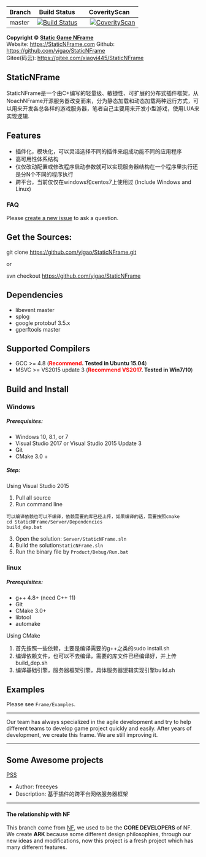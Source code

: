 | Branch | Build Status | CoverityScan |
| - | - | - |
| master | [![Build Status](https://travis-ci.org/yigao/StaticNFrame.svg?branch=master)](https://travis-ci.org/yigao/StaticNFrame) |      [![CoverityScan](https://scan.coverity.com/projects/15695/badge.svg)](https://scan.coverity.com/projects/yigao-staticnframe) |

**Copyright © [Static Game NFrame](https://StaticNFrame.com "Static Game NFrame")**    
Website: https://StaticNFrame.com
Github: https://github.com/yigao/StaticNFrame  
Gitee(码云): https://gitee.com/xiaoyi445/StaticNFrame

## StaticNFrame 
StaticNFrame是一个由C+编写的轻量级、敏捷性、可扩展的分布式插件框架，从NoachNFrame开源服务器改变而来，分为静态加载和动态加载两种运行方式，可以用来开发各总各样的游戏服务器，笔者自己主要用来开发小型游戏，使用LUA来实现逻辑.

## Features

- 插件化，模块化，可以灵活选择不同的插件来组成功能不同的应用程序
- 高可用性体系结构
- 仅仅改动配置或修改程序启动参数就可以实现服务器结构在一个程序里执行还是分N个不同的程序执行
- 跨平台，当前仅仅在windows和centos7上使用过 (Include Windows and Linux)

### FAQ

Please [create a new issue](https://github.com/yigao/StaticNFrame/issues) to ask a question.


## Get the Sources:

git clone https://github.com/yigao/StaticNFrame.git

or

svn checkout https://github.com/yigao/StaticNFrame

## Dependencies

- libevent master
- splog
- google protobuf 3.5.x
- gperftools master

## Supported Compilers

- GCC >= 4.8 (**<font color=red>Recommend</font>. Tested in Ubuntu 15.04**)
- MSVC >= VS2015 update 3 (**<font color=red>Recommend VS2017</font>. Tested in Win7/10**)

## Build and Install

### Windows

##### Prerequisites:

- Windows 10, 8.1, or 7
- Visual Studio 2017 or Visual Studio 2015 Update 3
- Git
- CMake 3.0 +

##### Step:
Using Visual Studio 2015
1. Pull all source
2. Run command line 
```batch
可以编译依赖也可以不编译，依赖需要的库已经上传，如果编译的话，需要按照cmake
cd StaticNFrame/Server/Dependencies
build_dep.bat
```
3. Open the solution: `Server/StaticNFrame.sln`
4. Build the solution`StaticNFrame.sln`
5. Run the binary file by `Product/Debug/Run.bat`

### linux

##### Prerequisites:

- g++ 4.8+ (need C++ 11)
- Git
- CMake 3.0+
- libtool
- automake

Using CMake
1. 首先按照一些依赖，主要是编译需要的g++之类的sudo install.sh
2. 编译依赖文件，也可以不去编译，需要的库文件已经编译好，并上传build_dep.sh
3. 编译基础引擎，服务器框架引擎，具体服务器逻辑实现引擎build.sh

## Examples

Please see `Frame/Examples`.

----------

Our team has always specialized in the agile development and try to help different teams to develop game project quickly and easily. After years of development, we create this frame. We are still improving it.

----------

## Some Awesome projects

[PSS](https://github.com/freeeyes/PSS)
- Author: freeeyes
- Description: 基于插件的跨平台网络服务器框架

----------

#### The relationship with NF

This branch come from [NF](https://github.com/ketoo/NoahGameFrame), we used to be the **CORE DEVELOPERS** of NF. We create **ARK** because some different design philosophies, through our new ideas and modifications, now this project is a fresh project which has many different features.


